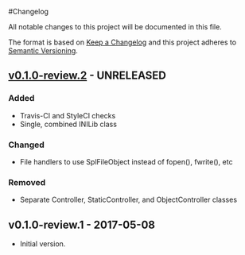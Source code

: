 #Changelog

All notable changes to this project will be documented in this file.

The format is based on [Keep a Changelog](http://keepachangelog.com/) and this project adheres to [Semantic Versioning](http://semver.org/).


## [v0.1.0-review.2](https://github.com/SierraKomodo/INIController/compare/v0.1.0-review.1...review-2) - UNRELEASED
### Added
 - Travis-CI and StyleCI checks
 - Single, combined INILib class

### Changed
 - File handlers to use SplFileObject instead of fopen(), fwrite(), etc

### Removed
 - Separate Controller, StaticController, and ObjectController classes


## v0.1.0-review.1 - 2017-05-08
 - Initial version.

